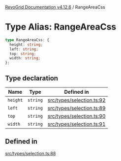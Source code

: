[RevoGrid Documentation v4.12.6](README.md) / RangeAreaCss

# Type Alias: RangeAreaCss

```ts
type RangeAreaCss: {
  height: string;
  left: string;
  top: string;
  width: string;
};
```

## Type declaration

| Name | Type | Defined in |
| ------ | ------ | ------ |
| `height` | `string` | [src/types/selection.ts:92](https://github.com/revolist/revogrid/blob/293c9e1b6198b802a0690dc2e0b9faebd722e77f/src/types/selection.ts#L92) |
| `left` | `string` | [src/types/selection.ts:89](https://github.com/revolist/revogrid/blob/293c9e1b6198b802a0690dc2e0b9faebd722e77f/src/types/selection.ts#L89) |
| `top` | `string` | [src/types/selection.ts:90](https://github.com/revolist/revogrid/blob/293c9e1b6198b802a0690dc2e0b9faebd722e77f/src/types/selection.ts#L90) |
| `width` | `string` | [src/types/selection.ts:91](https://github.com/revolist/revogrid/blob/293c9e1b6198b802a0690dc2e0b9faebd722e77f/src/types/selection.ts#L91) |

## Defined in

[src/types/selection.ts:88](https://github.com/revolist/revogrid/blob/293c9e1b6198b802a0690dc2e0b9faebd722e77f/src/types/selection.ts#L88)
